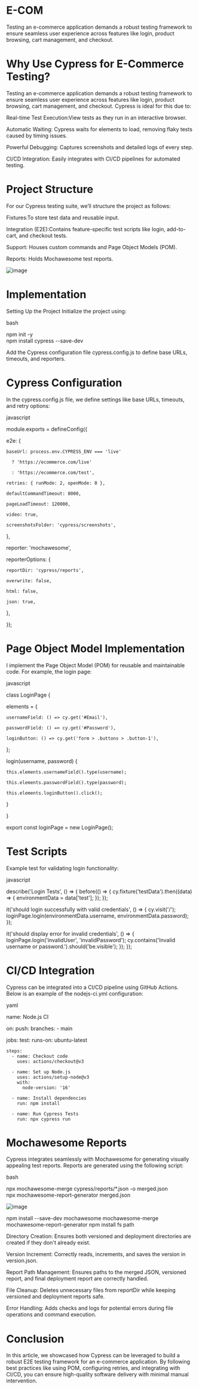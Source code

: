 # E-COM
Testing an e-commerce application demands a robust testing framework to ensure seamless user experience across features like login, product browsing, cart management, and checkout.

# Why Use Cypress for E-Commerce Testing?

Testing an e-commerce application demands a robust testing framework to ensure seamless user experience across features like login, product browsing, cart management, and checkout.
Cypress is ideal for this due to:

Real-time Test Execution:View tests as they run in an interactive browser.

Automatic Waiting: Cypress waits for elements to load, removing flaky tests caused by timing issues.

Powerful Debugging: Captures screenshots and detailed logs of every step.

CI/CD Integration: Easily integrates with CI/CD pipelines for automated testing.

# Project Structure

For our Cypress testing suite, we’ll structure the project as follows:


Fixtures:To store test data and reusable input.

Integration (E2E):Contains feature-specific test scripts like login, add-to-cart, and checkout tests.

Support: Houses custom commands and Page Object Models (POM).

Reports: Holds Mochawesome test reports.

![image](https://github.com/user-attachments/assets/6e270aa2-4828-4557-902a-98de8f902ea4)

# Implementation

Setting Up the Project
Initialize the project using:

bash

npm init -y  
npm install cypress --save-dev


Add the Cypress configuration file cypress.config.js to define base URLs, timeouts, and reporters.

# Cypress Configuration
In the cypress.config.js file, we define settings like base URLs, timeouts, and retry options:

javascript



module.exports = defineConfig({

  e2e: {
  
    baseUrl: process.env.CYPRESS_ENV === 'live' 
    
      ? 'https://ecommerce.com/live' 
      
      : 'https://ecommerce.com/test',
      
    retries: { runMode: 2, openMode: 0 },
    
    defaultCommandTimeout: 8000,
    
    pageLoadTimeout: 120000,
    
    video: true,
    
    screenshotsFolder: 'cypress/screenshots',
    
  },
  
  reporter: 'mochawesome',
  
  reporterOptions: {
  
    reportDir: 'cypress/reports',
    
    overwrite: false,
    
    html: false,
    
    json: true,
    
  },
  
});

# Page Object Model Implementation

I implement the Page Object Model (POM) for reusable and maintainable code. For example, the login page:

javascript



class LoginPage {

  elements = {
  
    usernameField: () => cy.get('#Email'),
    
    passwordField: () => cy.get('#Password'),
    
    loginButton: () => cy.get('form > .buttons > .button-1'),
    
  };

  login(username, password) {
  
    this.elements.usernameField().type(username);
    
    this.elements.passwordField().type(password);
    
    this.elements.loginButton().click();
    
  }
  
}

export const loginPage = new LoginPage();


# Test Scripts
Example test for validating login functionality:

javascript

describe('Login Tests', () => {
  before(() => {
    cy.fixture('testData').then((data) => {
      environmentData = data['test'];
    });
  });

  it('should login successfully with valid credentials', () => {
    cy.visit('/');
    loginPage.login(environmentData.username, environmentData.password);
  });

  it('should display error for invalid credentials', () => {
    loginPage.login('invalidUser', 'invalidPassword');
    cy.contains('Invalid username or password.').should('be.visible');
  });
});



# CI/CD Integration
Cypress can be integrated into a CI/CD pipeline using GitHub Actions. Below is an example of the nodejs-ci.yml configuration:

yaml

name: Node.js CI

on:
  push:
    branches:
      - main

jobs:
  test:
    runs-on: ubuntu-latest

    steps:
      - name: Checkout code
        uses: actions/checkout@v3

      - name: Set up Node.js
        uses: actions/setup-node@v3
        with:
          node-version: '16'

      - name: Install dependencies
        run: npm install

      - name: Run Cypress Tests
        run: npx cypress run
# Mochawesome Reports

Cypress integrates seamlessly with Mochawesome for generating visually appealing test reports. Reports are generated using the following script:

bash

npx mochawesome-merge cypress/reports/*.json -o merged.json  
npx mochawesome-report-generator merged.json


![image](https://github.com/user-attachments/assets/39d58d5c-cb2b-4554-a101-e812696a55fb)

npm install --save-dev mochawesome mochawesome-merge mochawesome-report-generator
npm install fs path


Directory Creation: Ensures both versioned and deployment directories are created if they don't already exist.

Version Increment: Correctly reads, increments, and saves the version in version.json.

Report Path Management: Ensures paths to the merged JSON, versioned report, and final deployment report are correctly handled.

File Cleanup: Deletes unnecessary files from reportDir while keeping versioned and deployment reports safe.

Error Handling: Adds checks and logs for potential errors during file operations and command execution.

# Conclusion

In this article, we showcased how Cypress can be leveraged to build a robust E2E testing framework for an e-commerce application. By following best practices like using POM, configuring retries, and integrating with CI/CD, you can ensure high-quality software delivery with minimal manual intervention.
